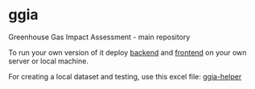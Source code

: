 # ggia
Greenhouse Gas Impact Assessment - main repository

To run your own version of it deploy [backend](../ggia-backend) and [frontend](../ggia-frontend) on your own server or local machine.

For creating a local dataset and testing, use this excel file: [ggia-helper](doc/excel-helpers/ggia-helper.xlsm)

